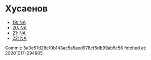 # Хусаенов
- [19: NA](19.md)
- [20: NA](20.md)
- [21: NA](21.md)
- [22: NA](22.md)

Commit: 5a3e57d28c10b143ac5a5aed978cf5db99ab5c56
 fetched at: 20201017-094805
